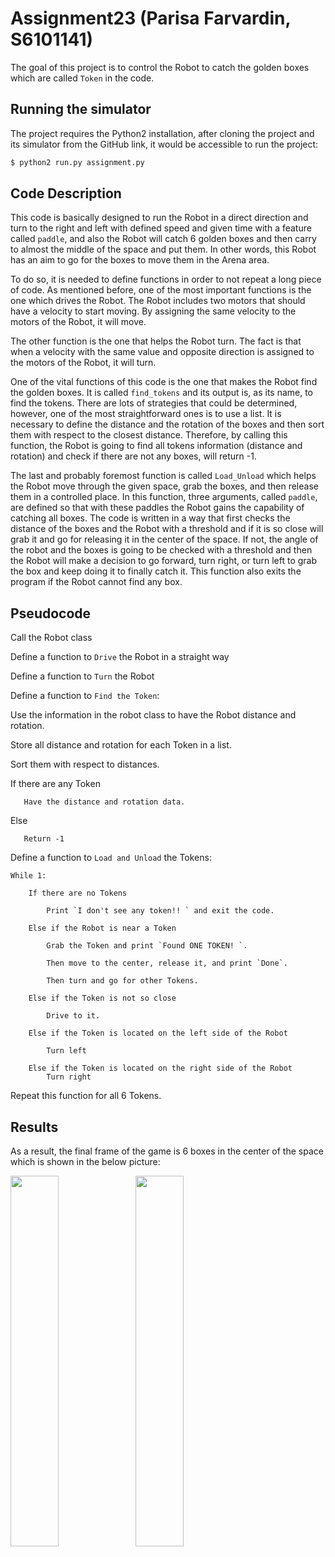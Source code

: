 Assignment23 (Parisa Farvardin, S6101141)
================================

The goal of this project is to control the Robot to catch the golden boxes which are called `Token` in the code.

Running the simulator
----------------------

The project requires the Python2 installation, after cloning the project and its simulator from the GitHub link, it would be accessible to run the project:
```bash
$ python2 run.py assignment.py
```

Code Description
---------

This code is basically designed to run the Robot in a direct direction and turn to the right and left with defined speed and given time with a feature called `paddle`, and also the Robot will catch 6 golden boxes and then carry to almost the middle of the space and put them. In other words, this Robot has an aim to go for the boxes to move them in the Arena area. 

To do so, it is needed to define functions in order to not repeat a long piece of code. As mentioned before, one of the most important functions is the one which drives the Robot. The Robot includes two motors that should have a velocity to start moving. By assigning the same velocity to the motors of the Robot, it will move.
 
The other function is the one that helps the Robot turn. The fact is that when a velocity with the same value and opposite direction is assigned to the motors of the Robot, it will turn.

One of the vital functions of this code is the one that makes the Robot find the golden boxes. It is called `find_tokens` and its output is, as its name, to find the tokens. There are lots of strategies that could be determined, however, one of the most straightforward ones is to use a list. It is necessary to define the distance and the rotation of the boxes and then sort them with respect to the closest distance. Therefore, by calling this function, the Robot is going to find all tokens information (distance and rotation) and check if there are not any boxes, will return -1.

The last and probably foremost function is called `Load_Unload` which helps the Robot move through the given space, grab the boxes, and then release them in a controlled place. In this function, three arguments, called `paddle`, are defined so that with these paddles the Robot gains the capability of catching all boxes. The code is written in a way that first checks the distance of the boxes and the Robot with a threshold and if it is so close will grab it and go for releasing it in the center of the space. If not, the angle of the robot and the boxes is going to be checked with a threshold and then the Robot will make a decision to go forward, turn right, or turn left to grab the box and keep doing it to finally catch it. This function also exits the program if the Robot cannot find any box. 



Pseudocode
---------

Call the Robot class

Define a function to `Drive` the Robot in a straight way

Define a function to `Turn` the Robot 

Define a function to `Find the Token`:

Use the information in the robot class to have the Robot distance and 
rotation.

Store all distance and rotation for each Token in a list.

Sort them with respect to distances.

If there are any Token

       Have the distance and rotation data.

Else

       Return -1

Define a function to `Load and Unload` the Tokens:

	While 1:

		If there are no Tokens

			Print `I don't see any token!! ` and exit the code.

		Else if the Robot is near a Token

			Grab the Token and print `Found ONE TOKEN! `.

			Then move to the center, release it, and print `Done`.

			Then turn and go for other Tokens.

		Else if the Token is not so close

			Drive to it.

		Else if the Token is located on the left side of the Robot

			Turn left

		Else if the Token is located on the right side of the Robot
			Turn right

Repeat this function for all 6 Tokens.	

Results
---------

As a result, the final frame of the game is 6 boxes in the center of the space which is shown in the below picture:

<img src="./showimg/init.png" width="39%"/> <img src="./showimg/final.png" width="39%"/><br>






